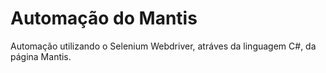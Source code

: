 # Automação do Mantis

Automação utilizando o Selenium Webdriver, atráves da linguagem C#, da página Mantis.
